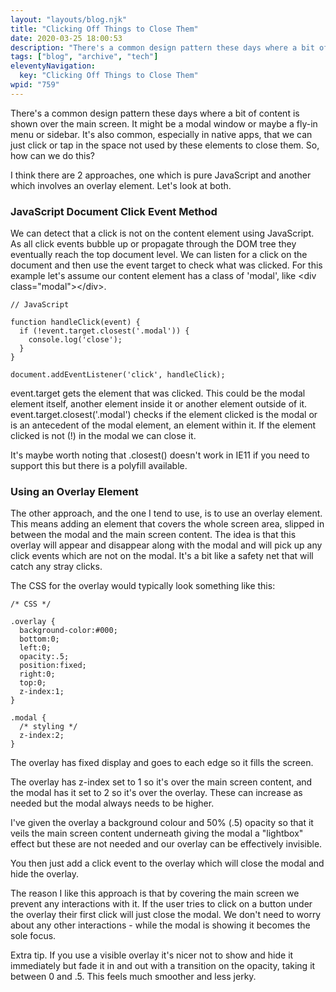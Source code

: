 ```yaml
---
layout: "layouts/blog.njk"
title: "Clicking Off Things to Close Them"
date: 2020-03-25 18:00:53
description: "There's a common design pattern these days where a bit of content is shown over the main screen"
tags: ["blog", "archive", "tech"]
eleventyNavigation:
  key: "Clicking Off Things to Close Them"
wpid: "759"
---
```


<p>There's a common design pattern these days where a bit of content is shown over the main screen. It might be a modal window or maybe a fly-in menu or sidebar. It's also common, especially in native apps, that we can just click or tap in the space not used by these elements to close them. So, how can we do this?</p>

<p>I think there are 2 approaches, one which is pure JavaScript and another which involves an overlay element. Let's look at both.</p>

<h3>JavaScript Document Click Event Method</h3>

<p>We can detect that a click is not on the content element using JavaScript. As all click events bubble up or propagate through the DOM tree they eventually reach the top document level. We can listen for a click on the document and then use the event target to check what was clicked. For this example let's assume our content element has a class of 'modal', like &lt;div class="modal">&lt;/div>.</p>

<pre class="wp-block-code"><code>// JavaScript

function handleClick(event) {
  if (!event.target.closest('.modal')) {
    console.log('close');
  }
}

document.addEventListener('click', handleClick);</code></pre>
<!-- /wp:code -->

<p>event.target gets the element that was clicked. This could be the modal element itself, another element inside it or another element outside of it. event.target.closest('.modal') checks if the element clicked is the modal or is an antecedent of the modal element, an element within it. If the element clicked is not (!) in the modal we can close it.</p>

<p>It's maybe worth noting that .closest() doesn't work in IE11 if you need to support this but there is a polyfill available.</p>

<h3>Using an Overlay Element</h3>

<p>The other approach, and the one I tend to use, is to use an overlay element. This means adding an element that covers the whole screen area, slipped in between the modal and the main screen content. The idea is that this overlay will appear and disappear along with the modal and will pick up any click events which are not on the modal. It's a bit like a safety net that will catch any stray clicks.</p>

<p>The CSS for the overlay would typically look something like this:</p>

<pre class="wp-block-code"><code>/* CSS */

.overlay {
  background-color:#000;
  bottom:0;
  left:0;
  opacity:.5;
  position:fixed;
  right:0;
  top:0;
  z-index:1;
}

.modal {
  /* styling */
  z-index:2;
}</code></pre>
<!-- /wp:code -->

<p>The overlay has fixed display and goes to each edge so it fills the screen.</p>

<p>The overlay has z-index set to 1 so it's over the main screen content, and the modal has it set to 2 so it's over the overlay. These can increase as needed but the modal always needs to be higher.</p>

<p>I've given the overlay a background colour and 50% (.5) opacity so that it veils the main screen content underneath giving the modal a "lightbox" effect but these are not needed and our overlay can be effectively invisible.</p>

<p>You then just add a click event to the overlay which will close the modal and hide the overlay.</p>

<p>The reason I like this approach is that by covering the main screen we prevent any interactions with it. If the user tries to click on a button under the overlay their first click will just close the modal. We don't need to worry about any other interactions - while the modal is showing it becomes the sole focus.</p>

<p>Extra tip. If you use a visible overlay it's nicer not to show and hide it immediately but fade it in and out with a transition on the opacity, taking it between 0 and .5. This feels much smoother and less jerky.</p>
